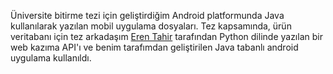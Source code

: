   Üniversite bitirme tezi için geliştirdiğim Android platformunda Java kullanılarak yazılan mobil uygulama dosyaları. Tez kapsamında, ürün veritabanı için tez arkadaşım [Eren Tahir](https://github.com/99eren99) tarafından Python dilinde yazılan bir web kazıma API'ı ve benim tarafımdan geliştirilen Java tabanlı android uygulama kullanıldı.
